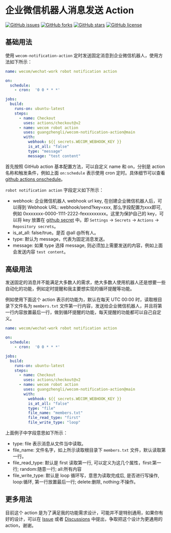 # 企业微信机器人消息发送 Action

[![GitHub issues](https://img.shields.io/github/issues/guangzhengli/wecom-notification-action)](https://github.com/guangzhengli/wecom-notification-action/issues)
[![GitHub forks](https://img.shields.io/github/forks/guangzhengli/wecom-notification-action)](https://github.com/guangzhengli/wecom-notification-action/network)
[![GitHub stars](https://img.shields.io/github/stars/guangzhengli/wecom-notification-action)](https://github.com/guangzhengli/wecom-notification-action/stargazers)
[![GitHub license](https://img.shields.io/github/license/guangzhengli/wecom-notification-action)](https://github.com/guangzhengli/wecom-notification-action/blob/main/LICENSE)

## 基础用法
使用 `wecom-notification-action` 定时发送固定消息到企业微信机器人，使用方法如下所示：
```yml
name: wecom/wechat-work robot notification action

on:
  schedule:
    - cron:  '0 0 * * *'

jobs:
  build:
    runs-on: ubuntu-latest
    steps:
      - name: Checkout
        uses: actions/checkout@v2
      - name: wecom robot action
        uses: guangzhengli/wecom-notification-action@main
        with:
          webhook: ${{ secrets.WECOM_WEBHOOK_KEY }}
          is_at_all: "false"
          type: "message"
          message: "test content"
```
首先按照 GitHub action 基本配置方法，可以自定义 name 和 on，分别是 action 名称和触发条件，例如上面 `on:schedule` 表示使用 cron 定时。具体细节可以查看 [github actions onschedule](https://docs.github.com/en/actions/using-workflows/workflow-syntax-for-github-actions#onschedule)。

`robot notification action` 字段定义如下所示：
* webhook: 企业微信机器人 webhook url key, 在创建企业微信机器人后，可以得到 Webhook URL: webhook/send?key=xxx, 那么字段配置为xxx即可,例如 0xxxxxxx-0000-1111-2222-fexxxxxxxxx。这里为保护自己的 key，可以将 key 放置在 [github secret](https://docs.github.com/en/actions/security-guides/encrypted-secrets) 中。即 `Settings` -> `Secrets` -> `Actions` -> `Repository secrets`。
* is_at_all: false/true。是否 @all @所有人。
* type: 默认为 message，代表为固定消息发送。
* message: 如果 type 选择 message, 则必须加上需要发送的内容，例如上面会发送内容 `test content`。

## 高级用法
发送固定的消息并不能满足大多数人的需求，绝大多数人使用机器人还是想要一些自动化的功能，例如定时提醒和我主要想实现的循环提醒等功能。

例如使用下面这个 action 表示的功能为，默认在每天 UTC 00:00 时，读取根目录下文件名为 `members.txt` 文件第一行内容，发送给企业微信机器人，并且将第一行内容放置最后一行，做到循环提醒的功能，每天提醒的功能都可以自己自定义。

```yml
name: wecom/wechat-work robot notification action

on:
  schedule:
    - cron:  '0 0 * * *'

jobs:
  build:
    runs-on: ubuntu-latest
    steps:
      - name: Checkout
        uses: actions/checkout@v2
      - name: wecom robot action
        uses: guangzhengli/wecom-notification-action@main
        with:
          webhook: ${{ secrets.WECOM_WEBHOOK_KEY }}
          is_at_all: "false"
          type: "file"
          file_name: "members.txt"
          file_read_type: "first"
          file_write_type: "loop"
```

上面例子中字段意思如下所示：
* type: file 表示消息从文件当中读取。
* file_name: 文件名字，如上所示读取根目录下 `members.txt` 文件，默认读取第一行。
* file_read_type: 默认是 first 读取第一行, 可以定义为这几个属性，first:第一行; random:随意一行; all:所有内容
* file_write_type: 默认是 loop 循环写，意思为读取完成后, 是否进行写操作, loop:循环, 第一行放置最后一行; delete:删除, nothing:不操作。

## 更多用法
目前这个 action 是为了满足我的功能需求设计，可能并不是特别通用，如果你有好的设计，可以在 [Issue](https://github.com/guangzhengli/wecom-notification-action/issues) 或者 [Discussions](https://github.com/guangzhengli/wecom-notification-action/discussions) 中提出，争取把这个设计为更通用的 action，谢谢。
